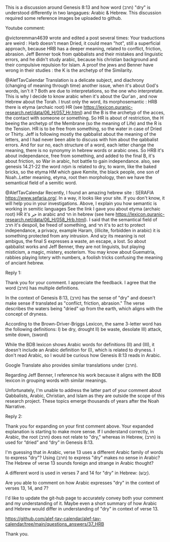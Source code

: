 This is a discussion around Genesis 8:13 and how word (חרב) "dry" is understood differently in two langagues: Arabic & Hebrew. This discussion required some reference images be uploaded to github.

Youtube comment:

@victoremman4639  wrote and edited a post several times:
Your traductions are weird : Harb doesn't mean Dried, it could mean "hot", still a superficial approach, because HRB has a deeper meaning, related to conflict, friction, abrasion. Jeff Benner took from qabbalists and their mistakes and linguistic errors, and he didn't study arabic, because his christian background and their compulsive repulsion for Islam. A proof the jews and Benner have wrong in their studies : the K is the archetyp of the Similarity.         

@AlefTavCalendar  Translation is a delicate subject, and diachrony (changing of meaning through time) another issue, when it's about God's words, isn't it ? Both are due to interpretations, so the one who interpretate. This is why I decide to know arabic when it's about the Qur'an , and now Hebrew about the Torah. I trust only the word, its morphosemantic : HRB there is etyma (archaic root) HR (see https://lexicon.quranic-research.net/data/06_H/057_Hr.html) and the B is the archetyp of the acces, the contact with someone or something. So HR is about of restriction, the H beeing the archetyp of the Membrane (so the meaning of Life) and the R is the Tension. HR is to be free from something, so the water in case of Dried or Thirty. Jeff is following mostly the qabbalist about the meaning of the letters, and I had never been able to discuss with him about the qabbalist errors. And for sur no, each structure of a word, each letter change the meaning, there is no synonymy in hebrew words or arabic ones. So HRB it's about independance, free from something, and added to the final B, it's about friction, so War in arabic, hot battle to gain independance. also, see genesis 14.21-22 the word חוֹמָ֔ה is related to dry, to warm, like the baked bricks, so the etyma HM which gave Kemite, the black people, one son of Noah..Letter meaning, etyma, root then morphology, then we have the semantical field of a semitic word.          

@AlefTavCalendar  Recently, I found an amazing hebrew site : SERAFIA https://www.sefaria.org/. In a way, it looks like your site. If you don't know, it will help you in your investigations. Above, I explain you how semantic is working in semitic languages See the link I gave you about etyma (archaic root) HR it's حر in arabic and חר in hebrew (see here https://lexicon.quranic-research.net/data/06_H/058_Hrb.html). I said that the semantical field of חרב it's despoil, be freed of something, and חר it's to act to protect independance, a privacy, example Haram, (illicite, forbidden in arabic) it is something protected from any intrusion. And יָבֵשׁ its meaning is not ambigus, the final S expresses a waste, an escape, a lost. So about qabbalist works and Jeff Benner, they are not linguists, but playing misticism, a magic, mistery, esoterism. You may know about Guematria, rabbies playing lotery with numbers, a foolish tricks confusing the meaning of anciant hebrew.



Reply 1:

Thank you for your comment. I appreciate the feedback. I agree that the word (חרב) has multiple definitions.

In the context of Genesis 8:13, (חרב) has the sense of "dry" and doesn't make sense if translated as "conflict, friction, abrasion." The verse describes the waters being "dried" up from the earth, which aligns with the concept of dryness.

According to the Brown-Driver-Briggs Lexicon, the same 3-letter word has the following definitions:
I) be dry, drought
II) be waste, desolate
III) attack, smite down, (sword)

While the BDB lexicon shows Arabic words for definitions (II) and (III), it doesn't include an Arabic definition for (I), which is related to dryness. I don't read Arabic, so I would be curious how Genesis 8:13 reads in Arabic.

Google Translate also provides similar translations under (חרב).

Regarding Jeff Benner, I reference his work because it aligns with the BDB lexicon in grouping words with similar meanings.

Unfortunately, I'm unable to address the latter part of your comment about Qabbalists, Arabic, Christian, and Islam as they are outside the scope of this research project. These topics emerge thousands of years after the Noah Narrative.


Reply 2:

Thank you for expanding on your first comment above. Your expanded explanation is starting to make more sense. If I understand correctly, in Arabic, the root (חרב) does not relate to "dry," whereas in Hebrew, (חרב) is used for “dried” and “dry” in Genesis 8:13.

I'm guessing that in Arabic, verse 13 uses a different Arabic family of words to express "dry"? Using (חרב) to express "dry" makes no sense in Arabic? The Hebrew of verse 13 sounds foreign and strange in Arabic thought? 

A different word is used in verses 7 and 14 for "dry" in Hebrew: (יָבֵשׁ).

Are you able to comment on how Arabic expresses "dry" in the context of verses 13, 14, and 7?

I'd like to update the git-hub page to accurately convey both your comment and my understanding of it.  Maybe even a short summary of how Arabic and Hebrew would differ in understanding of "dry" in context of verse 13. 

https://github.com/alef-tav-calendar/alef-tav-calendar/tree/main/questions_answers/37_HRB

Thank you.
